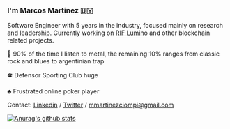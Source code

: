### I'm Marcos Martinez 🇺🇾




 Software Engineer with 5 years in the industry, focused mainly on research and leadership. Currently working on [RIF Lumino](https://developers.rsk.co/rif/lumino/) and other blockchain related projects.
 
 :musical_note: 90% of the time I listen to metal, the remaining 10% ranges from classic rock and blues to argentinian trap 
 
 :soccer: Defensor Sporting Club huge  
 
 :clubs: Frustrated online poker player 
 
 Contact: [Linkedin](https://www.linkedin.com/in/marcos-mart%C3%ADnez/) / [Twitter](https://twitter.com/mimc__) / mmartinezciompi@gmail.com


[![Anurag's github stats](https://github-readme-stats.vercel.app/api?username=marcosmartinez7)](https://github.com/anuraghazra/github-readme-stats)

